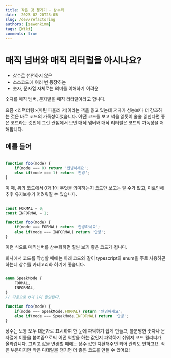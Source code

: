 ```yaml
---
title: 작은 것 챙기기 - 상수화
date:  2023-02-20T23:05
slug: /dev/refactoring
authors: [sewonkimm]
tags: [Wiki]
comments: true
---
```


# 매직 넘버와 매직 리터럴을 아시나요?

- 상수로 선언하지 않은
- 소스코드에 여러 번 등장하는
- 숫자, 문자열 자체로는 의미를 이해하기 어려운

숫자를 매직 넘버, 문자열을 매직 리터럴이라고 합니다.


요즘 \<리팩터링>(마틴 파울러 저)이라는 책을 읽고 있는데 저자가 성능보다 더 강조하는 것은 바로 코드의 가독성이었습니다. 어떤 코드를 보고 책을 읽듯이 술술 읽힌다면 좋은 코드라는 것인데 그런 관점에서 보면 매직 넘버와 매직 리터럴은 코드의 가독성을 저해합니다.


## 예를 들어

```javascript

function foo(mode) {   
    if(mode === 0) return '안녕하세요';
    else if(mode === 1) return '안녕';
}

```
이 때, 위의 코드에서 0과 1이 무엇을 의미하는지 코드만 보고는 알 수가 없고, 이로인해 추후 유지보수가 어려워질 수 있습니다.


<!--truncate-->

```javascript

const FORMAL = 0;
const INFORMAL = 1;

function foo(mode) {   
    if(mode === FORMAL) return '안녕하세요';
    else if(mode === INFORMAL) return '안녕';
}

```
이런 식으로 매직넘버를 상수화하면 훨씬 보기 좋은 코드가 됩니다.

회사에서 코드를 작성할 때에는 아래 코드와 같이 typescript의 enum을 주로 사용하곤하는데 상수를 카테고리화 하기에 좋습니다.

```typescript

enum SpeakMode {
    FORMAL,
    INFORMAL,
}
// 자동으로 0과 1이 할당된다.

function foo(mode) {   
    if(mode === SpeakMode.FORMAL) return '안녕하세요';
    else if(mode === SpeakMode.INFORMAL) return '안녕';
}

````

상수는 보통 모두 대문자로 표시하여 한 눈에 파악하기 쉽게 만들고, 불분명한 숫자나 문자열에 이름을 붙여줌으로써 어떤 역할을 하는 값인지 파악하기 쉬워져 코드 퀄리티가 올라갑니다. 그리고 값을 변경할 때에는 상수 값만 치환해주면 되어 관리도 편하고요. 작은 부분이지만 작은 디테일을 챙기면 더 좋은 코드를 만들 수 있어요!
